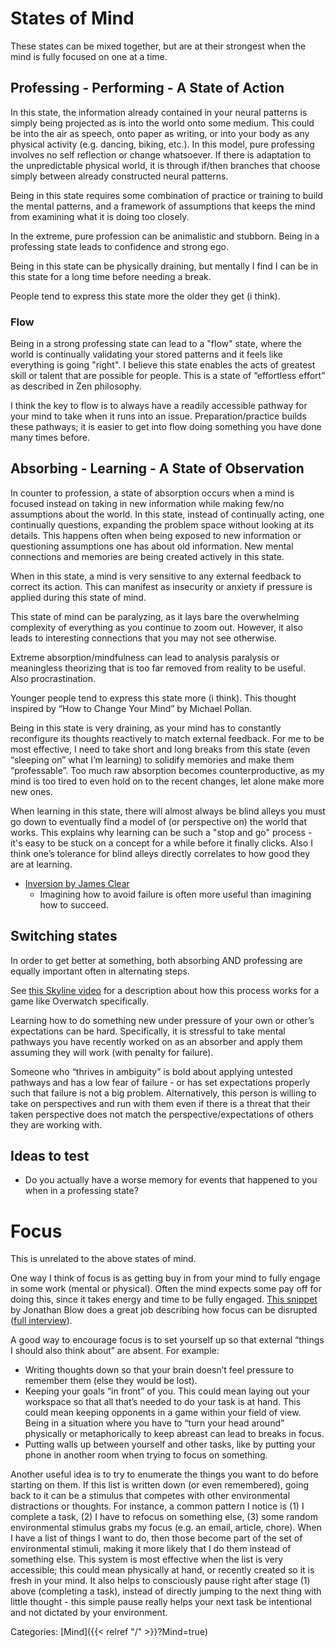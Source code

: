 # States of Mind

These states can be mixed together, but are at their strongest when the mind is
fully focused on one at a time.


## Professing - Performing - A State of Action

In this state, the information already contained in your neural patterns is
simply being projected as is into the world onto some medium.  This could be
into the air as speech, onto paper as writing, or into your body as any physical
activity (e.g. dancing, biking, etc.).  In this model, pure professing involves
no self reflection or change whatsoever.  If there is adaptation to the
unpredictable physical world, it is through if/then branches that choose simply
between already constructed neural patterns.  

Being in this state requires some combination of practice or training to build
the mental patterns, and a framework of assumptions that keeps the mind from
examining what it is doing too closely.  

In the extreme, pure profession can be animalistic and stubborn. Being in a 
professing state leads to confidence and strong ego.

Being in this state can be physically draining, but mentally I find I can be in this state for a long time before needing a break.

People tend to express this state more the older they get (i think).


### Flow

Being in a strong professing state can lead to a "flow" state, where the world
is continually validating your stored patterns and it feels like everything is
going "right".  I believe this state enables the acts of greatest skill or
talent that are possible for people.  This is a state of “effortless effort” as described in Zen philosophy.

I think the key to flow is to always have a readily accessible pathway for your mind to take when it runs into an issue.  Preparation/practice builds these pathways; it is easier to get into flow doing something you have done many times before.


## Absorbing - Learning - A State of Observation

In counter to profession, a state of absorption occurs when a mind is focused
instead on taking in new information while making few/no assumptions about the
world.  In this state, instead of continually acting, one continually
questions, expanding the problem space without looking at its details.  This
happens often when being exposed to new information or questioning assumptions
one has about old information.  New mental connections and memories are being
created actively in this state.

When in this state, a mind is very sensitive to any external feedback to
correct its action.  This can manifest as insecurity or anxiety if pressure is
applied during this state of mind.

This state of mind can be paralyzing, as it lays bare the overwhelming
complexity of everything as you continue to zoom out.  However, it also leads to
interesting connections that you may not see otherwise.

Extreme absorption/mindfulness can lead to analysis paralysis or meaningless
theorizing that is too far removed from reality to be useful.  Also
procrastination.

Younger people tend to express this state more (i think).  This thought
inspired by “How to Change Your Mind” by Michael Pollan.

Being in this state is very draining, as your mind has to constantly
reconfigure its thoughts reactively to match external feedback.  For me to be
most effective, I need to take short and long breaks from this state (even
“sleeping on” what I’m learning) to solidify memories and make them
“professable”.  Too much raw absorption becomes counterproductive, as my mind
is too tired to even hold on to the recent changes, let alone make more new
ones.

When learning in this state, there will almost always be blind alleys you must
go down to eventually find a model of (or perspective on) the world that works.
This explains why learning can be such a "stop and go" process - it's easy to
be stuck on a concept for a while before it finally clicks.  Also I think one’s
tolerance for blind alleys directly correlates to how good they are at
learning.

- [Inversion by James Clear](https://jamesclear.com/inversion)
  - Imagining how to avoid failure is often more useful than imagining how to
    succeed.


## Switching states

In order to get better at something, both absorbing AND professing are equally
important often in alternating steps.  

See [this Skyline video](https://www.youtube.com/watch?v=JLloQvOv1W4) for a
description about how this process works for a game like Overwatch
specifically.

Learning how to do something new under pressure of your own or other’s
expectations can be hard.  Specifically, it is stressful to take mental
pathways you have recently worked on as an absorber and apply them assuming
they will work (with penalty for failure).  

Someone who “thrives in ambiguity” is bold about applying untested pathways and
has a low fear of failure - or has set expectations properly such that failure
is not a big problem.  Alternatively, this person is willing to take on
perspectives and run with them even if there is a threat that their taken
perspective does not match the perspective/expectations of others they are
working with.  


## Ideas to test

 - Do you actually have a worse memory for events that happened to you when in
   a professing state?

# Focus

This is unrelated to the above states of mind.  

One way I think of focus is as getting buy in from your mind to fully engage in
some work (mental or physical).  Often the mind expects some pay off for doing
this, since it takes energy and time to be fully engaged.  [This
snippet](https://www.youtube.com/watch?v=ryB_VQ__KeE) by Jonathan Blow does a
great job describing how focus can be disrupted ([full
interview](https://www.youtube.com/watch?v=4Ej_3NKA3pk)).

A good way to encourage focus is to set yourself up so that external “things I should also think about” are absent.  For example:

 - Writing thoughts down so that your brain doesn’t feel pressure to remember
   them (else they would be lost).
 - Keeping your goals “in front” of you.  This could mean laying out your
   workspace so that all that’s needed to do your task is at hand.  This could
   mean keeping opponents in a game within your field of view.  Being in a
   situation where you have to “turn your head around” physically or
   metaphorically to keep abreast can lead to breaks in focus.
 - Putting walls up between yourself and other tasks, like by putting your
   phone in another room when trying to focus on something.

Another useful idea is to try to enumerate the things you want to do before
starting on them.  If this list is written down (or even remembered), going
back to it can be a stimulus that competes with other environmental
distractions or thoughts.  For instance, a common pattern I notice is (1) I
complete a task, (2) I have to refocus on something else, (3) some random
environmental stimulus grabs my focus (e.g. an email, article, chore).  When I
have a list of things I want to do, then those become part of the set of
environmental stimuli, making it more likely that I do them instead of
something else.  This system is most effective when the list is very
accessible; this could mean physically at hand, or recently created so it is
fresh in your mind.  It also helps to consciously pause right after stage (1)
above (completing a task), instead of directly jumping to the next thing with
little thought - this simple pause really helps your next task be intentional
and not dictated by your environment.












Categories: [Mind]({{< relref "/" >}}?Mind=true)